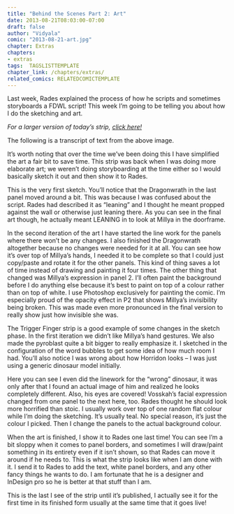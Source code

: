```yaml
---
title: "Behind the Scenes Part 2: Art"
date: 2013-08-21T08:03:00-07:00
draft: false
author: "Vidyala"
comic: "2013-08-21-art.jpg"
chapter: Extras
chapters:
- extras
tags:  TAGSLISTTEMPLATE
chapter_link: /chapters/extras/
related_comics: RELATEDCOMICTEMPLATE
---
```


Last week, Rades explained the process of how he scripts and sometimes storyboards a FDWL script! This week I’m going to be telling you about how I do the sketching and art.


*For a larger version of today’s strip, <a href="/images/post-images/art_med.jpg">click here!</a>*


The following is a transcript of text from the above image. 


It’s worth noting that over the time we’ve been doing this I have simplified the art a fair bit to save time. This strip was back when I was doing more elaborate art; we weren’t doing storyboarding at the time either so I would basically sketch it out and then show it to Rades.


This is the very first sketch. You’ll notice that the Dragonwrath in the last panel moved around a bit. This was because I was confused about the script. Rades had described it as “leaning” and I thought he meant propped against the wall or otherwise just leaning there. As you can see in the final art though, he actually meant LEANING in to look at Millya in the doorframe.


In the second iteration of the art I have started the line work for the panels where there won’t be any changes. I also finished the Dragonwrath altogether because no changes were needed for it at all. You can see how it’s over top of Millya’s hands, I needed it to be complete so that I could just copy/paste and rotate it for the other panels. This kind of thing saves a lot of time instead of drawing and painting it four times. The other thing that changed was Millya’s expression in panel 2. I’ll often paint the background before I do anything else because it’s best to paint on top of a colour rather than on top of white. I use Photoshop exclusively for painting the comic. I’m especially proud of the opacity effect in P2 that shows Millya’s invisibility being broken. This was made even more pronounced in the final version to really show just how invisible she was.


The Trigger Finger strip is a good example of some changes in the sketch phase. In the first iteration we didn’t like Millya’s hand gestures. We also made the pyroblast quite a bit bigger to really emphasize it. I sketched in the configuration of the word bubbles to get some idea of how much room I had. You’ll also notice I was wrong about how Horridon looks – I was just using a generic dinosaur model initially.


Here you can see I even did the linework for the “wrong” dinosaur, it was only after that I found an actual image of him and realized he looks completely different. Also, his eyes are covered! Vosskah’s facial expression changed from one panel to the next here, too. Rades thought he should look more horrified than stoic. I usually work over top of one random flat colour while I’m doing the sketching. It’s usually teal. No special reason, it’s just the colour I picked. Then I change the panels to the actual background colour.


When the art is finished, I show it to Rades one last time! You can see I’m a bit sloppy when it comes to panel borders, and sometimes I will draw/paint something in its entirety even if it isn’t shown, so that Rades can move it around if he needs to. This is what the strip looks like when I am done with it. I send it to Rades to add the text, white panel borders, and any other fancy things he wants to do. I am fortunate that he is a designer and InDesign pro so he is better at that stuff than I am. 


This is the last I see of the strip until it’s published, I actually see it for the first time in its finished form usually at the same time that it goes live!


